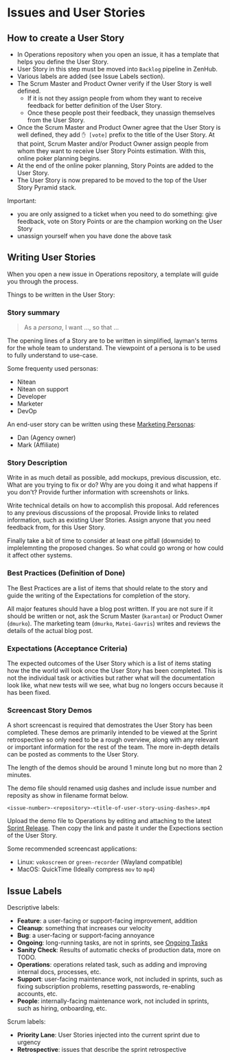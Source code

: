 # Issues and User Stories

## How to create a User Story

- In Operations repository when you open an issue, it has a template that helps you define the User Story.
- User Story in this step must be moved into `Backlog` pipeline in ZenHub.
- Various labels are added (see Issue Labels section).
- The Scrum Master and Product Owner verify if the User Story is well defined.
  * If it is not they assign people from whom they want to receive feedback for better definition of the User Story.
  * Once these people post their feedback, they unassign themselves from the User Story.
- Once the Scrum Master and Product Owner agree that the User Story is well defined, they add ``✋ [vote]`` prefix to the title of the User Story. At that point, Scrum Master and/or Product Owner assign people from whom they want to receive User Story Points estimation. With this, online poker planning begins.
- At the end of the online poker planning, Story Points are added to the User Story.
- The User Story is now prepared to be moved to the top of the User Story Pyramid stack.

Important:

* you are only assigned to a ticket when you need to do something: give feedback, vote on Story Points or are the champion working on the User Story
* unassign yourself when you have done the above task

## Writing User Stories

When you open a new issue in Operations repository, a template will guide you through the process.

Things to be written in the User Story:

### Story summary

 > As a *persona*, I want ..., so that ...

The opening lines of a Story are to be written in simplified, layman's terms for the whole team to understand. The viewpoint of a persona is to be used to fully understand to use-case.

Some frequenty used personas:

 * Nitean
 * Nitean on support
 * Developer
 * Marketer
 * DevOp

An end-user story can be written using these [Marketing Personas]:

 * Dan (Agency owner)
 * Mark (Affiliate)

### Story Description

Write in as much detail as possible, add mockups, previous discussion, etc.
What are you trying to fix or do? Why are you doing it and what happens if you don't? Provide further information with screenshots or links.

Write technical details on how to accomplish this proposal. Add references to any previous discussions of the proposal. Provide links to related information, such as existing User Stories. Assign anyone that you need feedback from, for this User Story.

Finally take a bit of time to consider at least one pitfall (downside) to implelemnting the proposed changes. So what could go wrong or how could it affect other systems.

### Best Practices (Definition of Done)

The Best Practices are a list of items that should relate to the story and guide the writing of the Expectations for completion of the story.

All major features should have a blog post written. If you are not sure if it should be written or not, ask the Scrum Master (`karantan`) or Product Owner (`dmurko`). The marketing team (`dmurko`, `Matei-Gavris`) writes and reviews the details of the actual blog post.

### Expectations (Acceptance Criteria)

The expected outcomes of the User Story which is a list of items stating how the
 the world will look once the User Story has been completed. This is not the individual
 task or activities but rather what will the documentation look like, what new tests will we see, what bug no longers occurs because it has been fixed.

### Screencast Story Demos

A short screencast is required that demostrates the User Story has been completed. These demos are primarily intended to be viewed at the Sprint retrospective so only need to be a rough overview, along with any relevant or important information for the rest of the team. The more in-depth details can be posted as comments to the User Story.

The length of the demos should be around 1 minute long but no more than 2 minutes.

The demo file should renamed usig dashes and include issue number and reposity as show in filename format below.

`<issue-number>-<repository>-<title-of-user-story-using-dashes>.mp4`

Upload the demo file to Operations by editing and attaching to the latest [Sprint Release]. Then copy the link and paste it under the Expections section of the User Story.

Some recommended screencast applications:
 * Linux: `vokoscreen` or `green-recorder` (Wayland compatible)
 * MacOS: QuickTime (Ideally compress `mov` to `mp4`)


## Issue Labels

Descriptive labels:

 * <a name="label_feature"></a>**Feature**: a user-facing or support-facing improvement, addition
 * <a name="label_cleanup"></a>**Cleanup**: something that increases our velocity
 * <a name="label_bug"></a>**Bug**: a user-facing or support-facing annoyance
 * <a name="label_ongoing"></a>**Ongoing**: long-running tasks, are not in sprints, see [Ongoing Tasks](#ongoing-tasks)
 * <a name="label_sanity_check"></a>**Sanity Check**: Results of automatic checks of production data, more on TODO.
 * <a name="label_operations"></a>**Operations**: operations related task, such as adding and improving internal docs, processes, etc.
 * <a name="label_support"></a>**Support**: user-facing maintenance work, not included in sprints, such as fixing subscription problems, resetting passwords, re-enabling accounts, etc.
 * <a name="label_people"></a>**People**: internally-facing maintenance work, not included in sprints, such as hiring, onboarding, etc.

Scrum labels:

* <a name="label_priority_lane"></a>**Priority Lane**: User Stories injected into the current sprint due to urgency
* <a name="label_retrospective"></a>**Retrospective**: issues that describe the sprint retrospective

[Marketing Personas]: https://intra.niteoweb.com/operations/personas
[Sprint Release]: https://github.com/niteoweb/operations/releases/tag/sprint_13
